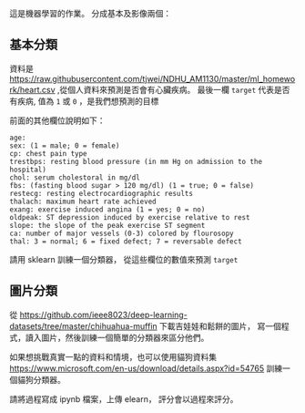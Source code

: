 這是機器學習的作業。 分成基本及影像兩個：

## 基本分類
資料是 https://raw.githubusercontent.com/tjwei/NDHU_AM1130/master/ml_homework/heart.csv ,從個人資料來預測是否會有心臟疾病。
最後一欄 `target` 代表是否有疾病, 值為 `1` 或 `0` ，是我們想預測的目標

前面的其他欄位說明如下：
```
age: 
sex: (1 = male; 0 = female)
cp: chest pain type
trestbps: resting blood pressure (in mm Hg on admission to the hospital)
chol: serum cholestoral in mg/dl
fbs: (fasting blood sugar > 120 mg/dl) (1 = true; 0 = false)
restecg: resting electrocardiographic results
thalach: maximum heart rate achieved
exang: exercise induced angina (1 = yes; 0 = no)
oldpeak: ST depression induced by exercise relative to rest
slope: the slope of the peak exercise ST segment
ca: number of major vessels (0-3) colored by flourosopy
thal: 3 = normal; 6 = fixed defect; 7 = reversable defect
```
請用 sklearn 訓練一個分類器， 從這些欄位的數值來預測 `target` 

## 圖片分類

從 https://github.com/ieee8023/deep-learning-datasets/tree/master/chihuahua-muffin 下載吉娃娃和鬆餅的圖片，
寫一個程式，讀入圖片，然後訓練一個簡單的分類器來區分他們。

如果想挑戰真實一點的資料和情境，也可以使用貓狗資料集 https://www.microsoft.com/en-us/download/details.aspx?id=54765
訓練一個貓狗分類器。  


請將過程寫成 ipynb 檔案，上傳 elearn， 評分會以過程來評分。
